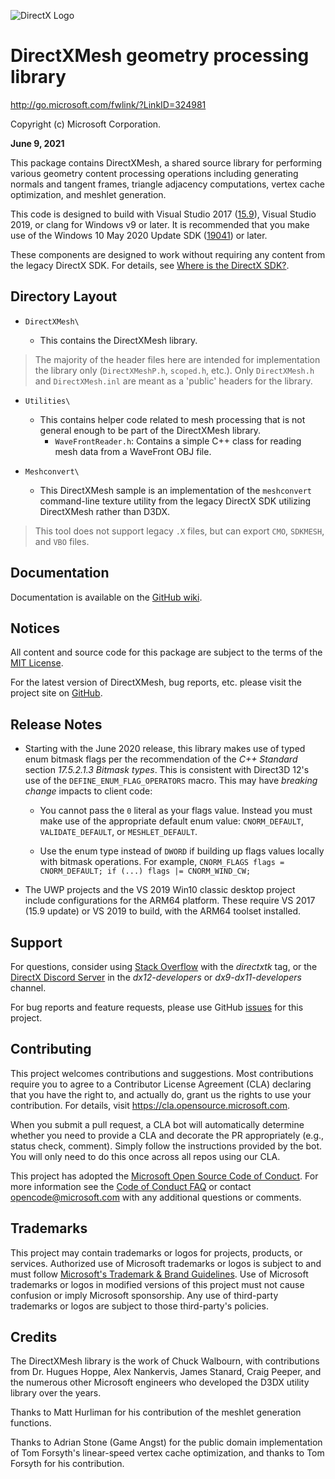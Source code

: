 ![DirectX Logo](https://github.com/Microsoft/DirectXMesh/wiki/X_jpg.jpg)

# DirectXMesh geometry processing library

http://go.microsoft.com/fwlink/?LinkID=324981

Copyright (c) Microsoft Corporation.

**June 9, 2021**

This package contains DirectXMesh, a shared source library for performing various geometry content processing operations including generating normals and tangent frames, triangle adjacency computations, vertex cache optimization, and meshlet generation.

This code is designed to build with Visual Studio 2017 ([15.9](https://walbourn.github.io/vs-2017-15-9-update/)), Visual Studio 2019, or clang for Windows v9 or later. It is recommended that you make use of the Windows 10 May 2020 Update SDK ([19041](https://walbourn.github.io/windows-10-may-2020-update-sdk/)) or later.

These components are designed to work without requiring any content from the legacy DirectX SDK. For details, see [Where is the DirectX SDK?](https://aka.ms/dxsdk).

## Directory Layout

* ``DirectXMesh\``

   + This contains the DirectXMesh library.

> The majority of the header files here are intended for  implementation the library only (``DirectXMeshP.h``, ``scoped.h``, etc.). Only ``DirectXMesh.h`` and ``DirectXMesh.inl`` are meant as a 'public' headers for the library.

* ``Utilities\``

  + This contains helper code related to mesh processing that is not general enough to be part of the DirectXMesh library.
    * ``WaveFrontReader.h``: Contains a simple C++ class for reading mesh data from a WaveFront OBJ file.

* ``Meshconvert\``

  + This DirectXMesh sample is an implementation of the ``meshconvert`` command-line texture utility from the legacy DirectX SDK utilizing DirectXMesh rather than D3DX.

> This tool does not support legacy ``.X`` files, but can export ``CMO``, ``SDKMESH``, and ``VBO`` files.

## Documentation

Documentation is available on the [GitHub wiki](https://github.com/Microsoft/DirectXMesh/wiki).

## Notices

All content and source code for this package are subject to the terms of the [MIT License](http://opensource.org/licenses/MIT).

For the latest version of DirectXMesh, bug reports, etc. please visit the project site on [GitHub](https://github.com/microsoft/DirectXMesh).

## Release Notes

* Starting with the June 2020 release, this library makes use of typed enum bitmask flags per the recommendation of the _C++ Standard_ section *17.5.2.1.3 Bitmask types*. This is consistent with Direct3D 12's use of the ``DEFINE_ENUM_FLAG_OPERATORS`` macro. This may have *breaking change* impacts to client code:

  * You cannot pass the ``0`` literal as your flags value. Instead you must make use of the appropriate default enum value: ``CNORM_DEFAULT``, ``VALIDATE_DEFAULT``, or ``MESHLET_DEFAULT``.

  * Use the enum type instead of ``DWORD`` if building up flags values locally with bitmask operations. For example, ```CNORM_FLAGS flags = CNORM_DEFAULT; if (...) flags |= CNORM_WIND_CW;```

* The UWP projects and the VS 2019 Win10 classic desktop project include configurations for the ARM64 platform. These require VS 2017 (15.9 update) or VS 2019 to build, with the ARM64 toolset installed.

## Support

For questions, consider using [Stack Overflow](https://stackoverflow.com/questions/tagged/directxtk) with the *directxtk* tag, or the [DirectX Discord Server](https://discord.gg/directx) in the *dx12-developers* or *dx9-dx11-developers* channel.

For bug reports and feature requests, please use GitHub [issues](https://github.com/microsoft/DirectXTK12/issues) for this project.

## Contributing

This project welcomes contributions and suggestions. Most contributions require you to agree to a Contributor License Agreement (CLA) declaring that you have the right to, and actually do, grant us the rights to use your contribution. For details, visit https://cla.opensource.microsoft.com.

When you submit a pull request, a CLA bot will automatically determine whether you need to provide a CLA and decorate the PR appropriately (e.g., status check, comment). Simply follow the instructions provided by the bot. You will only need to do this once across all repos using our CLA.

This project has adopted the [Microsoft Open Source Code of Conduct](https://opensource.microsoft.com/codeofconduct/). For more information see the [Code of Conduct FAQ](https://opensource.microsoft.com/codeofconduct/faq/) or contact [opencode@microsoft.com](mailto:opencode@microsoft.com) with any additional questions or comments.

## Trademarks

This project may contain trademarks or logos for projects, products, or services. Authorized use of Microsoft trademarks or logos is subject to and must follow [Microsoft's Trademark & Brand Guidelines](https://www.microsoft.com/en-us/legal/intellectualproperty/trademarks/usage/general). Use of Microsoft trademarks or logos in modified versions of this project must not cause confusion or imply Microsoft sponsorship. Any use of third-party trademarks or logos are subject to those third-party's policies.

## Credits

The DirectXMesh library is the work of Chuck Walbourn, with contributions from Dr. Hugues Hoppe, Alex Nankervis, James Stanard, Craig Peeper, and the numerous other Microsoft engineers who developed the D3DX utility library over the years.

Thanks to Matt Hurliman for his contribution of the meshlet generation functions.

Thanks to Adrian Stone (Game Angst) for the public domain implementation of Tom Forsyth's linear-speed vertex cache optimization, and thanks to Tom Forsyth for his contribution.

